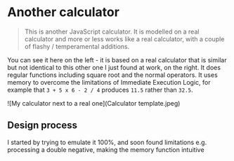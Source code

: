 # Another calculator

> This is another JavaScript calculator. It is modelled on a real calculator and more or less works like a real calculator, with a couple of flashy / temperamental additions.

You can see it here on the left - it is based on a real calculator that is similar but not identical to this other one I just found at work, on the right. It does regular functions including square root and the normal operators. It uses memory to overcome the limitations of Immediate Execution Logic, for example that `3 + 5 x 6 - 2 / 4` produces `11.5` rather than `32.5`.

![My calculator next to a real one](Calculator template.jpeg)


## Design process
I started by trying to emulate it 100%, and soon found limitations e.g. processing a double negative, making the memory function intuitive